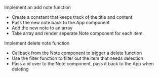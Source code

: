 Implement an add note function 
- Create a constant that keeps track of the title and content 
- Pass the new note back to the App component 
- Add the new note to an array 
- Take array and render seperate Note component for each item

Implement delete note function 
- Callback from the Note component to trigger a delete function
- Use the filter function to filter out the item that needs delection
- Pass a id over to the Note component, pass it back to the App when deleting
